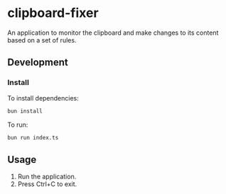 # clipboard-fixer

An application to monitor the clipboard and make changes to its content based on a set of rules.

## Development

### Install

To install dependencies:

```bash
bun install
```

To run:

```bash
bun run index.ts
```

## Usage

1. Run the application.
2. Press Ctrl+C to exit.